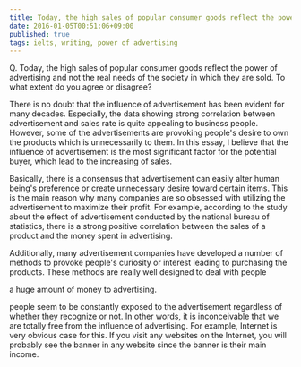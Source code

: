 ```yaml
---
title: Today, the high sales of popular consumer goods reflect the power of advertising and not the real needs of the society in which they are sold.
date: 2016-01-05T00:51:06+09:00
published: true
tags: ielts, writing, power of advertising
---
```



Q. Today, the high sales of popular consumer goods reflect the power of advertising and not the real needs of the society in which they are sold.
To what extent do you agree or disagree?


There is no doubt that the influence of advertisement has been evident for many decades. Especially, the data showing strong correlation between advertisement and sales rate is quite appealing to business people. However, some of the advertisements are provoking people's desire to own the products which is unnecessarily to them. In this essay, I believe that the influence of advertisement is the most significant factor for the potential buyer, which lead to the increasing of sales.

Basically, there is a consensus that advertisement can easily alter human being's preference or create unnecessary desire toward certain items. This is the main reason why many companies are so obsessed with utilizing the advertisement to maximize their profit. For example, according to the study about the effect of advertisement conducted by the national bureau of statistics, there is a strong positive correlation between the sales of a product and the money spent in advertising.

Additionally, many advertisement companies have developed a number of methods to provoke people's curiosity or interest leading to purchasing the products. These methods are really well designed to deal with people





a huge amount of money to advertising.


people seem to be constantly exposed to the advertisement regardless of whether they recognize or not. In other words, it is inconceivable that we are totally free from the influence of advertising. For example, Internet is very obvious case for this. If you visit any websites on the Internet, you will probably see the banner in any website since the banner is their main income.
